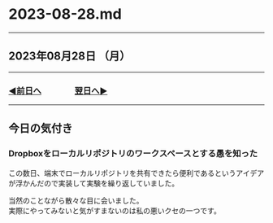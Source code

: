 # 2023-08-28.md

---

## 2023年08月28日 （月）

---

### [◀️前日へ](https://github.com/yuasys/chatty-journal/blob/main/2023/08/2023-08-27.md)&emsp;&emsp;&emsp;&emsp;[翌日へ▶️](https://github.com/yuasys/chatty-journal/blob/main/2023/08/2023-08-29.md)

---

## 今日の気付き

### Dropboxをローカルリポジトリのワークスペースとする愚を知った

この数日、端末でローカルリポジトリを共有できたら便利であるというアイデアが浮かんだので実装して実験を繰り返していました。  

当然のことながら散々な目に会いました。  
実際にやってみないと気がすまないのは私の悪いクセの一つです。  
